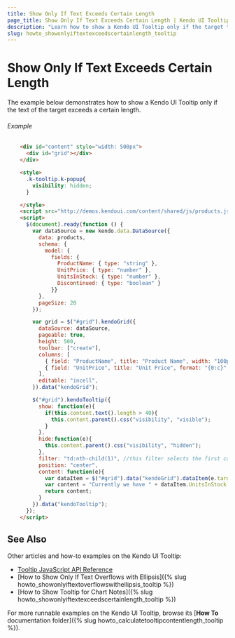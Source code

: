 ```yaml
---
title: Show Only If Text Exceeds Certain Length
page_title: Show Only If Text Exceeds Certain Length | Kendo UI Tooltip
description: "Learn how to show a Kendo UI Tooltip only if the target text exceeds a certain length."
slug: howto_showonlyiftextexceedscertainlength_tooltip
---
```


# Show Only If Text Exceeds Certain Length

The example below demonstrates how to show a Kendo UI Tooltip only if the text of the target exceeds a certain length.

###### Example

```html
    <div id="content" style="width: 500px">
      <div id="grid"></div>
    </div>

    <style>
      .k-tooltip.k-popup{
        visibility: hidden;
      }

    </style>
    <script src="http://demos.kendoui.com/content/shared/js/products.js"></script>
    <script>
      $(document).ready(function () {
        var dataSource = new kendo.data.DataSource({
          data: products,
          schema: {
            model: {
              fields: {
                ProductName: { type: "string" },
                UnitPrice: { type: "number" },
                UnitsInStock: { type: "number" },
                Discontinued: { type: "boolean" }
              }}
          },
          pageSize: 20
        });

        var grid = $("#grid").kendoGrid({
          dataSource: dataSource,
          pageable: true,
          height: 500,
          toolbar: ["create"],
          columns: [
            { field: "ProductName", title: "Product Name", width: "100px" },
            { field: "UnitPrice", title: "Unit Price", format: "{0:c}", width: "100px" }
          ],
          editable: "incell",
        }).data("kendoGrid");

        $("#grid").kendoTooltip({
          show: function(e){
            if(this.content.text().length > 40){
              this.content.parent().css("visibility", "visible");
            }
          },
          hide:function(e){
            this.content.parent().css("visibility", "hidden");
          },
          filter: "td:nth-child(1)", //this filter selects the first column cells
          position: "center",
          content: function(e){
            var dataItem = $("#grid").data("kendoGrid").dataItem(e.target.closest("tr"));
            var content = "Currently we have " + dataItem.UnitsInStock + "  " + dataItem.ProductName +"in stock";
            return content;
          }
        }).data("kendoTooltip");
      });
    </script>
```

## See Also

Other articles and how-to examples on the Kendo UI Tooltip:

* [Tooltip JavaScript API Reference](/api/javascript/ui/tooltip)
* [How to Show Only If Text Overflows with Ellipsis]({% slug howto_showonlyiftextoverflowswithellipsis_tooltip %})
* [How to Show Tooltip for Chart Notes]({% slug howto_showonlyiftextexceedscertainlength_tooltip %})

For more runnable examples on the Kendo UI Tooltip, browse its [**How To** documentation folder]({% slug howto_calculatetooltipcontentlength_tooltip %}).
